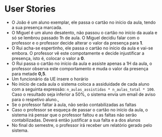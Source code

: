 # User Stories

- O João é um aluno exemplar, ele passa o cartão no início da aula, tendo a sua presença marcada.
- O Miguel é um aluno desatento, não passou o cartão no início da auala e só se lembrou passado 1h de aula. O Miguel decidiu falar com o professor e o professor decide alterar o valor da presença para **1**.
- O Rui acha-se espertinho, ele passa o cartão no início da aula e vai-se embora. O professor vê este compotamente e decide injustificar a presença, isto é, colocar o valor a **0**.
- O Rui passa o cartão no início da aula e assiste apenas a 1H da aula, o professor observa este comportamento e muda o valor da presença para metade **0,5**.
- Um funcionário da UE insere o horário
- No início de cada aula o sistema coloca a assiduidade de cada aluno com a seguinta expressão: `n_aulas_assistidas * n_aulas_total * 100`. Caso o resultado seja inferior a 50%, o sistema envia um email de aviso para o respetivo aluno., 
- Se o professor faltar à aula, não serão contabilizadas as faltas
- Caso o professor se esqueça de passar o cartão no início da aula, o sistema irá pensar que o professor faltou e as faltas não serão contabilizadas. Deverá então justificar a sua falta e a dos alunos
- No final do semestre, o professor irá receber um relatório gerado pelo sistema.